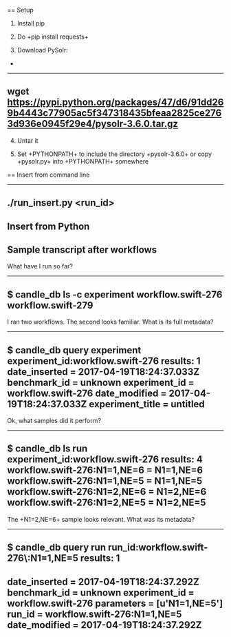 
== Setup

1. Install pip

2. Do +pip install requests+

3. Download PySolr:
+
----
wget https://pypi.python.org/packages/47/d6/91dd269b4443c77905ac5f347318435bfeaa2825ce2763d936e0945f29e4/pysolr-3.6.0.tar.gz
----

4. Untar it

5. Set +PYTHONPATH+ to include the directory +pysolr-3.6.0+ or copy +pysolr.py+ into +PYTHONPATH+ somewhere

== Insert from command line

----
./run_insert.py <run_id> <parameters>
----

## Insert from Python

## Sample transcript after workflows

What have I run so far?

----
$ candle_db ls -c experiment
workflow.swift-276
workflow.swift-279
----

I ran two workflows.  The second looks familiar.  What is its full metadata?

----
$ candle_db query experiment experiment_id:workflow.swift-276
results: 1
date_inserted    = 2017-04-19T18:24:37.033Z
benchmark_id     = unknown
experiment_id    = workflow.swift-276
date_modified    = 2017-04-19T18:24:37.033Z
experiment_title = untitled
----

Ok, what samples did it perform?

----
$ candle_db ls run experiment_id:workflow.swift-276
results: 4
workflow.swift-276:N1=1,NE=6 = N1=1,NE=6
workflow.swift-276:N1=1,NE=5 = N1=1,NE=5
workflow.swift-276:N1=2,NE=6 = N1=2,NE=6
workflow.swift-276:N1=2,NE=5 = N1=2,NE=5
----

The +N1=2,NE=6+ sample looks relevant.  What was its metadata?

----
$ candle_db query run run_id:workflow.swift-276\\:N1=1,NE=5
results: 1
----
date_inserted = 2017-04-19T18:24:37.292Z
benchmark_id  = unknown
experiment_id = workflow.swift-276
parameters    = [u'N1=1,NE=5']
run_id        = workflow.swift-276:N1=1,NE=5
date_modified = 2017-04-19T18:24:37.292Z
----
